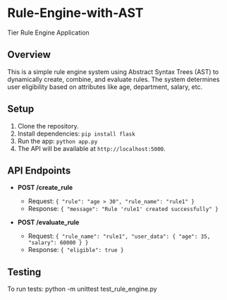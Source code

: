 # Rule-Engine-with-AST
Tier Rule Engine Application

## Overview
This is a simple rule engine system using Abstract Syntax Trees (AST) to dynamically create, combine, and evaluate rules. The system determines user eligibility based on attributes like age, department, salary, etc.

## Setup

1. Clone the repository.
2. Install dependencies: `pip install flask`
3. Run the app: `python app.py`
4. The API will be available at `http://localhost:5000`.

## API Endpoints

- **POST /create_rule**
  - Request: `{ "rule": "age > 30", "rule_name": "rule1" }`
  - Response: `{ "message": "Rule 'rule1' created successfully" }`

- **POST /evaluate_rule**
  - Request: `{ "rule_name": "rule1", "user_data": { "age": 35, "salary": 60000 } }`
  - Response: `{ "eligible": true }`

## Testing

To run tests:
python -m unittest test_rule_engine.py

